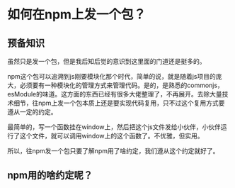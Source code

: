 # 如何在npm上发一个包？
## 预备知识
虽然只是发一个包，但是我后知后觉的意识到这里面的门道还是挺多的。

npm这个包可以追溯到js刚要模块化那个时代，简单的说，就是随着js项目的庞大，必须要有一种模块化的管理方式来管理代码。是的，是熟悉的commonjs，esModule的味道。这方面的东西已经有很多大佬整理了，不再展开。去除大量技术细节，往npm上发一个包本质上还是要实现代码复用，只不过这个复用方式要遵从一定的约定。

最简单的，写一个函数挂在window上，然后把这个js文件发给小伙伴，小伙伴运行了这个文件，就可以调用window上的这个函数了。不优雅，但实用。

所以，往npm发一个包只要了解npm用了啥约定，我们遵从这个约定就好了。

## npm用的啥约定呢？
